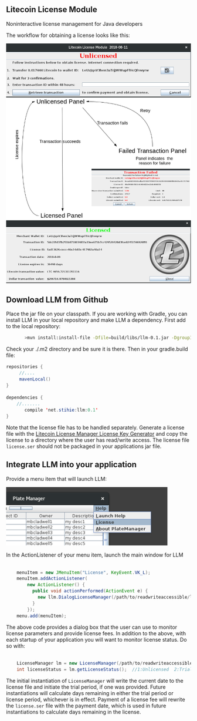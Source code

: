 ## Litecoin License Module

Noninteractive license management for Java developers


The workflow for obtaining a license looks like this:

![](extra/unlicensed.png)
![](extra/fig1.png)
![](extra/licensedview.png)

## Download LLM from Github

Place the jar file on your classpath. If you are working with Gradle, you can install LLM in your local repository and make LLM a dependency.  First add to the local repository:

```bash
       >mvn install:install-file -Dfile=build/libs/llm-0.1.jar -DgroupId=net.stihie -DartifactId=llm -Dversion=0.1 -Dpackaging=jar
```

Check your ./.m2 directory and be sure it is there.  Then in your gradle.build file:


```java
repositories {
     //....
     mavenLocal()
}

dependencies {
	//.......
       compile 'net.stihie:llm:0.1'
}
```


Note that the license file has to be handled separately. Generate a license file with the [Litecoin License Manager License Key Generator](https://github.com/mbcladwell/LLMLitecoinLicenseGenerator) and copy the license to a directory where the user has read/write access.  The license file <code>license.ser</code> should not be packaged in your applications jar file.

## Integrate LLM into your application

Provide a menu item that will launch LLM:

![HelpLicense](extra/helplicense.png)

In the ActionListener of your menu item, launch the main window for LLM

```java

    menuItem = new JMenuItem("License", KeyEvent.VK_L);
    menuItem.addActionListener(
        new ActionListener() {
          public void actionPerformed(ActionEvent e) {
            new llm.DialogLicenseManager(/path/to/readwriteaccessible/license.ser);
          }
        });
    menu.add(menuItem);
```

The above code provides a dialog box that the user can use to monitor license parameters and provide license fees.  In addition to the above, with each startup of your application you will want to monitor license status.  Do so with:

```java

    LicenseManager lm = new LicenseManager(/path/to/readwriteaccessible/license.ser);
    int licenseStatus = lm.getLicenseStatus();  //1:Unlicensed  2:Trial period  3:Licensed
```

The initial instantiation of <code>LicenseManager</code> will write the current date to the license file and initiate the trial period, if one was provided.  Future instantiations will calculate days remaining in either the trial period or license period, whichever is in effect.  Payment of a license fee will rewrite the <code>license.ser</code> file with the payment date, which is used in future instantiations to calculate days remaining in the license.







